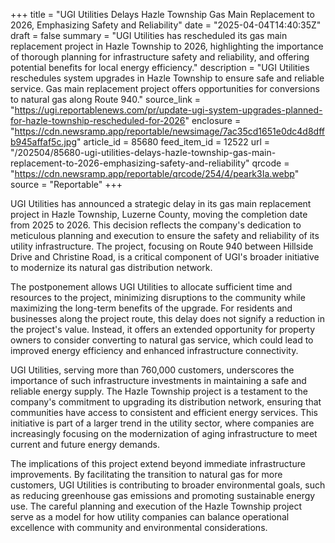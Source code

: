 +++
title = "UGI Utilities Delays Hazle Township Gas Main Replacement to 2026, Emphasizing Safety and Reliability"
date = "2025-04-04T14:40:35Z"
draft = false
summary = "UGI Utilities has rescheduled its gas main replacement project in Hazle Township to 2026, highlighting the importance of thorough planning for infrastructure safety and reliability, and offering potential benefits for local energy efficiency."
description = "UGI Utilities reschedules system upgrades in Hazle Township to ensure safe and reliable service. Gas main replacement project offers opportunities for conversions to natural gas along Route 940."
source_link = "https://ugi.reportablenews.com/pr/update-ugi-system-upgrades-planned-for-hazle-township-rescheduled-for-2026"
enclosure = "https://cdn.newsramp.app/reportable/newsimage/7ac35cd1651e0dc4d8dffb945affaf5c.jpg"
article_id = 85680
feed_item_id = 12522
url = "/202504/85680-ugi-utilities-delays-hazle-township-gas-main-replacement-to-2026-emphasizing-safety-and-reliability"
qrcode = "https://cdn.newsramp.app/reportable/qrcode/254/4/peark3Ia.webp"
source = "Reportable"
+++

<p>UGI Utilities has announced a strategic delay in its gas main replacement project in Hazle Township, Luzerne County, moving the completion date from 2025 to 2026. This decision reflects the company's dedication to meticulous planning and execution to ensure the safety and reliability of its utility infrastructure. The project, focusing on Route 940 between Hillside Drive and Christine Road, is a critical component of UGI's broader initiative to modernize its natural gas distribution network.</p><p>The postponement allows UGI Utilities to allocate sufficient time and resources to the project, minimizing disruptions to the community while maximizing the long-term benefits of the upgrade. For residents and businesses along the project route, this delay does not signify a reduction in the project's value. Instead, it offers an extended opportunity for property owners to consider converting to natural gas service, which could lead to improved energy efficiency and enhanced infrastructure connectivity.</p><p>UGI Utilities, serving more than 760,000 customers, underscores the importance of such infrastructure investments in maintaining a safe and reliable energy supply. The Hazle Township project is a testament to the company's commitment to upgrading its distribution network, ensuring that communities have access to consistent and efficient energy services. This initiative is part of a larger trend in the utility sector, where companies are increasingly focusing on the modernization of aging infrastructure to meet current and future energy demands.</p><p>The implications of this project extend beyond immediate infrastructure improvements. By facilitating the transition to natural gas for more customers, UGI Utilities is contributing to broader environmental goals, such as reducing greenhouse gas emissions and promoting sustainable energy use. The careful planning and execution of the Hazle Township project serve as a model for how utility companies can balance operational excellence with community and environmental considerations.</p>